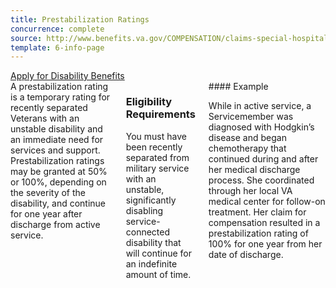 ```yaml
---
title: Prestabilization Ratings
concurrence: complete
source: http://www.benefits.va.gov/COMPENSATION/claims-special-hospital_treatment.asp
template: 6-info-page
---
```


<div class="main" role="main" markdown="0">

<div class="action-bar">
  <div class="row">
    <div class="small-12 columns">
      <a class="usa-button-primary" href="/disability-benefits/apply-for-benefits/">Apply for Disability Benefits</a>
    </div>
  </div>
</div>

<div class="section one" markdown="0">
<div class="primary" markdown="0">
<div class="row" markdown="0">
<div class="small-12 columns" div markdown="1">
<div markdown="1">
A prestabilization rating is a temporary rating for recently separated Veterans with an unstable disability and an immediate need for services and support. Prestabilization ratings may be granted at 50% or 100%, depending on the severity of the disability, and continue for one year after discharge from active service.
</div>
<div class="call-out" markdown="1">

### Eligibility Requirements

You must have been recently separated from military service with an unstable, significantly disabling service-connected disability that will continue for an indefinite amount of time.
</div>
<div markdown="1">
#### Example

While in active service, a Servicemember was diagnosed with Hodgkin’s disease and began chemotherapy that continued during and after her medical discharge process. She coordinated through her local VA medical center for follow-on treatment. Her claim for compensation resulted in a prestabilization rating of 100% for one year from her date of discharge.
</div>
</div>

</div>
</div>

</div>
